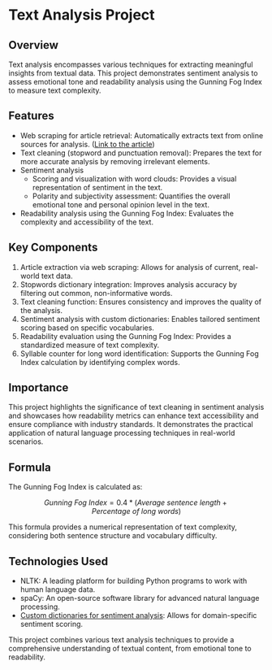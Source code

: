 # Text Analysis Project

## Overview
Text analysis encompasses various techniques for extracting meaningful insights from textual data. This project demonstrates sentiment analysis to assess emotional tone and readability analysis using the Gunning Fog Index to measure text complexity.

## Features
- Web scraping for article retrieval: Automatically extracts text from online sources for analysis. ([Link to the article](https://insights.blackcoffer.com/what-if-the-creation-is-taking-over-the-creator/))
- Text cleaning (stopword and punctuation removal): Prepares the text for more accurate analysis by removing irrelevant elements.
- Sentiment analysis
  - Scoring and visualization with word clouds: Provides a visual representation of sentiment in the text.
  - Polarity and subjectivity assessment: Quantifies the overall emotional tone and personal opinion level in the text.
- Readability analysis using the Gunning Fog Index: Evaluates the complexity and accessibility of the text.

## Key Components
1. Article extraction via web scraping: Allows for analysis of current, real-world text data.
2. Stopwords dictionary integration: Improves analysis accuracy by filtering out common, non-informative words.
3. Text cleaning function: Ensures consistency and improves the quality of the analysis.
4. Sentiment analysis with custom dictionaries: Enables tailored sentiment scoring based on specific vocabularies.
5. Readability evaluation using the Gunning Fog Index: Provides a standardized measure of text complexity.
6. Syllable counter for long word identification: Supports the Gunning Fog Index calculation by identifying complex words.

## Importance
This project highlights the significance of text cleaning in sentiment analysis and showcases how readability metrics can enhance text accessibility and ensure compliance with industry standards. It demonstrates the practical application of natural language processing techniques in real-world scenarios.

## Formula
The Gunning Fog Index is calculated as:

$$
Gunning \ Fog \ Index = 0.4 * (Average \ sentence \ length + Percentage \ of \ long \ words)
$$

This formula provides a numerical representation of text complexity, considering both sentence structure and vocabulary difficulty.

## Technologies Used
- NLTK: A leading platform for building Python programs to work with human language data.
- spaCy: An open-source software library for advanced natural language processing.
- [Custom dictionaries for sentiment analysis](https://github.com/ramandrosoa/Text_Analysis/tree/main/DICT): Allows for domain-specific sentiment scoring.

This project combines various text analysis techniques to provide a comprehensive understanding of textual content, from emotional tone to readability.
